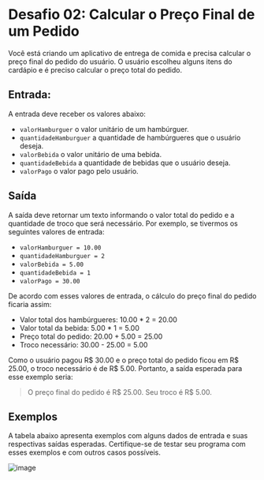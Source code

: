 # Desafio 02: Calcular o Preço Final de um Pedido

Você está criando um aplicativo de entrega de comida e precisa calcular o preço final do pedido do usuário. O usuário escolheu alguns itens do cardápio e é preciso calcular o preço total do pedido.

## Entrada:
A entrada deve receber os valores abaixo:

- `valorHamburguer` o valor unitário de um hambúrguer.
- `quantidadeHamburguer` a quantidade de hambúrgueres que o usuário deseja.
- `valorBebida` o valor unitário de uma bebida.
- `quantidadeBebida` a quantidade de bebidas que o usuário deseja.
- `valorPago` o valor pago pelo usuário.

## Saída
A saída deve retornar um texto informando o valor total do pedido e a quantidade de troco que será necessário. Por exemplo, se tivermos os seguintes valores de entrada:

- `valorHamburguer = 10.00`
- `quantidadeHamburguer = 2`
- `valorBebida = 5.00`
- `quantidadeBebida = 1`
- `valorPago = 30.00`

De acordo com esses valores de entrada, o cálculo do preço final do pedido ficaria assim:

- Valor total dos hambúrgueres: 10.00 * 2 = 20.00
- Valor total da bebida: 5.00 * 1 = 5.00
- Preço total do pedido: 20.00 + 5.00 = 25.00
- Troco necessário: 30.00 - 25.00 = 5.00

Como o usuário pagou R$ 30.00 e o preço total do pedido ficou em R$ 25.00, o troco necessário é de R$ 5.00. Portanto, a saída esperada para esse exemplo seria:

> O preço final do pedido é R$ 25.00. Seu troco é R$ 5.00.

## Exemplos
A tabela abaixo apresenta exemplos com alguns dados de entrada e suas respectivas saídas esperadas. Certifique-se de testar seu programa com esses exemplos e com outros casos possíveis.

![image](https://user-images.githubusercontent.com/108991648/234732459-67f59d97-45ba-4ba7-bc9c-2b0d56f59fef.png)